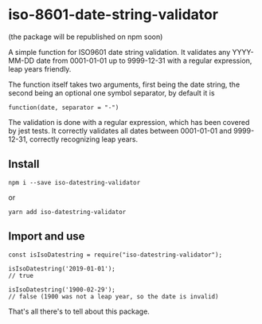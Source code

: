 # iso-8601-date-string-validator

(the package will be republished on npm soon)

A simple function for ISO9601 date string validation. It validates any YYYY-MM-DD date from 0001-01-01 up to 9999-12-31 with a regular expression, leap years friendly.

The function itself takes two arguments, first being the date string, the second being an optional one symbol separator, by default it is

```
function(date, separator = "-")
```

The validation is done with a regular expression, which has been covered by jest tests. It correctly validates all dates between 0001-01-01 and 9999-12-31, correctly recognizing leap years.

## Install
```
npm i --save iso-datestring-validator
```
or
```
yarn add iso-datestring-validator
```

## Import and use
```
const isIsoDatestring = require("iso-datestring-validator");

isIsoDatestring('2019-01-01');
// true

isIsoDatestring('1900-02-29');
// false (1900 was not a leap year, so the date is invalid)
```

That's all there's to tell about this package.